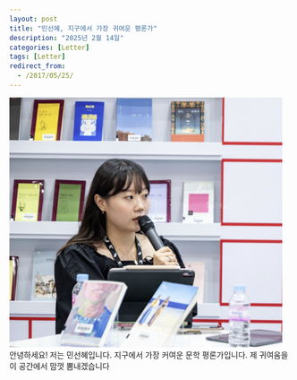 ```yaml
---
layout: post
title: "민선혜, 지구에서 가장 귀여운 평론가"
description: "2025년 2월 14일"
categories: [Letter]
tags: [Letter]
redirect_from:
  - /2017/05/25/
---
```

<img src="/assets/images/profile.png" alt="Profile Picture" class="profile-img">
안녕하세요! 저는 민선혜입니다. 
지구에서 가장 커여운 문학 평론가입니다.
제 귀여움을 이 공간에서 맘껏 뽐내겠습니다
